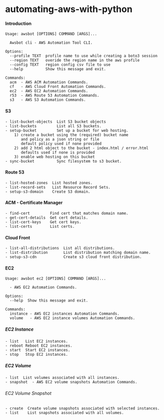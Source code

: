 # automating-aws-with-python

#### Introduction
```
Usage: awsbot [OPTIONS] COMMAND [ARGS]...

  Awsbot cli - AWS Automation Tool CLI.

Options:
  --profile TEXT  profile name to use while creating a boto3 session
  --region TEXT   overide the region name in the aws profile
  --config TEXT   region config csv file to use
  --help          Show this message and exit.

Commands:
  acm  - AWS ACM Automation Commands.
  cf   - AWS Cloud Front Automation Commands.
  ec2  - AWS EC2 Automation Commands.
  r53  - AWS Route 53 Automation Commands.
  s3   - AWS S3 Automation Commands.
```
#### S3

    - list-bucket-objects  List S3 bucket objects
    - list-buckets         List all S3 buckets.
    - setup-bucket         Set up a bucket for web hosting.
        1) create a bucket using the (required) bucket name
           and policy as a json string or file 
           default policy used if none provided
        2) add 2 html object to the bucket - index.html / error.html
           defaults used if none is provided
        3) enable web hosting on this bucket
    - sync-bucket          Sync filesystem to s3 bucket.

#### Route 53

    - list-hosted-zones  List hosted zones.
    - list-record-sets   List Resource Record Sets.
    - setup-s3-domain    Create S3 domain.

#### ACM - Certificate Manager 

    - find-cert         Find cert that matches domain name.
    - get-cert-details  Get cert details.
    - list-cert-keys    Get cert keys.
    - list-certs        List certs.

#### Cloud Front

    - list-all-distributions  List all distributions.
    - list-distribution       List distribution matching domain name.
    - setup-s3-cdn            Create s3 cloud front distribution.

#### EC2
```
Usage: awsbot ec2 [OPTIONS] COMMAND [ARGS]...

  - AWS EC2 Automation Commands.

Options:
  --help  Show this message and exit.

Commands:
  instance - AWS EC2 instances Automation Commands.
  volume   - AWS EC2 instance volumes Automation Commands.
```
##### EC2 Instance 

    - list   List EC2 instances.
    - reboot Reboot EC2 instances.
    - start  Start EC2 instances.
    - stop   Stop EC2 instances.

##### EC2 Volume

    - list  List volumes associated with all instances.
    - snapshot  - AWS EC2 volume snapshots Automation Commands.

###### EC2 Volume Snapshot
    - create  Create volume snapshots associated with selected instances.  
    - list    List snapshots associated with all volumes.
